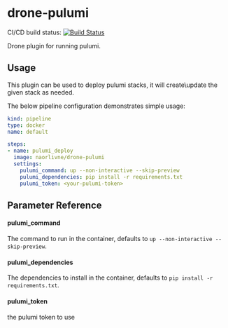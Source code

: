 # drone-pulumi

CI/CD build status: [![Build Status](https://cloud.drone.io/api/badges/naorlivne/drone-pulumi/status.svg)](https://cloud.drone.io/naorlivne/drone-pulumi)

Drone plugin for running pulumi.
## Usage

This plugin can be used to deploy pulumi stacks, it will create\update the given stack as needed.

The below pipeline configuration demonstrates simple usage:

```yaml
kind: pipeline
type: docker
name: default

steps:
- name: pulumi_deploy
  image: naorlivne/drone-pulumi
  settings:
    pulumi_command: up --non-interactive --skip-preview
    pulumi_dependencies: pip install -r requirements.txt
    pulumi_token: <your-pulumi-token>

```

## Parameter Reference

#### pulumi_command

The command to run in the container, defaults to `up --non-interactive --skip-preview`.

#### pulumi_dependencies

The dependencies to install in the container, defaults to `pip install -r requirements.txt`.

#### pulumi_token

the pulumi token to use